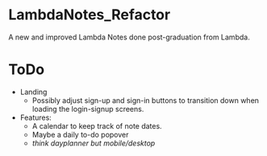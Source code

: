 # LambdaNotes_Refactor

A new and improved Lambda Notes done post-graduation from Lambda.

# ToDo

- Landing
  - Possibly adjust sign-up and sign-in buttons to transition down when loading the login-signup screens.
- Features:
  - A calendar to keep track of note dates.
  - Maybe a daily to-do popover
  - _think dayplanner but mobile/desktop_
